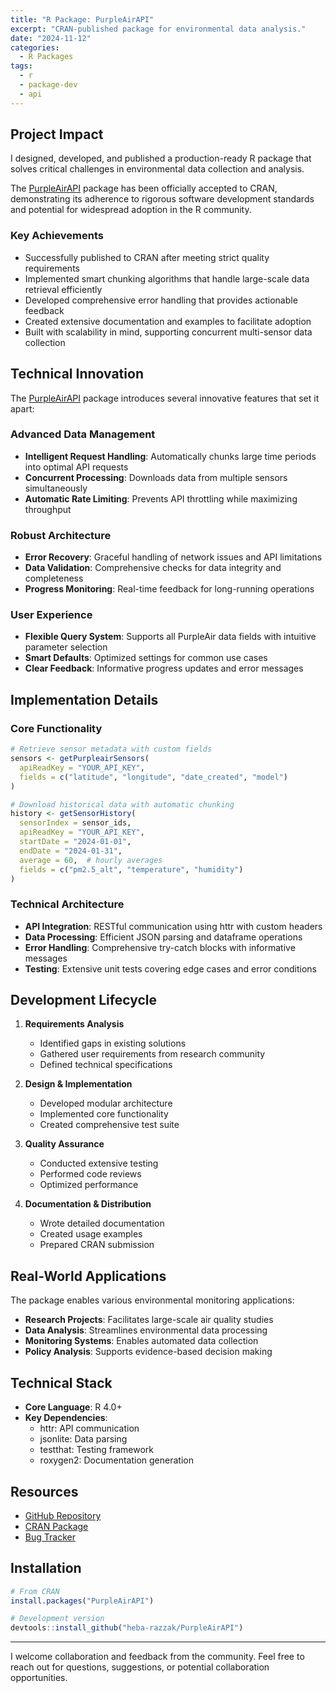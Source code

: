 ```yaml
---
title: "R Package: PurpleAirAPI"
excerpt: "CRAN-published package for environmental data analysis."
date: "2024-11-12"
categories:
  - R Packages
tags:
  - r
  - package-dev
  - api
---
```


## Project Impact

I designed, developed, and published a production-ready R package that solves critical challenges in environmental data collection and analysis.

The [PurpleAirAPI](https://cran.r-project.org/web/packages/PurpleAirAPI/index.html) package has been officially accepted to CRAN, demonstrating its adherence to rigorous software development standards and potential for widespread adoption in the R community.

### Key Achievements

- Successfully published to CRAN after meeting strict quality requirements
- Implemented smart chunking algorithms that handle large-scale data retrieval efficiently
- Developed comprehensive error handling that provides actionable feedback
- Created extensive documentation and examples to facilitate adoption
- Built with scalability in mind, supporting concurrent multi-sensor data collection

## Technical Innovation

The [PurpleAirAPI](https://cran.r-project.org/web/packages/PurpleAirAPI/index.html) package introduces several innovative features that set it apart:

### Advanced Data Management

- **Intelligent Request Handling**: Automatically chunks large time periods into optimal API requests
- **Concurrent Processing**: Downloads data from multiple sensors simultaneously
- **Automatic Rate Limiting**: Prevents API throttling while maximizing throughput

### Robust Architecture

- **Error Recovery**: Graceful handling of network issues and API limitations
- **Data Validation**: Comprehensive checks for data integrity and completeness
- **Progress Monitoring**: Real-time feedback for long-running operations

### User Experience

- **Flexible Query System**: Supports all PurpleAir data fields with intuitive parameter selection
- **Smart Defaults**: Optimized settings for common use cases
- **Clear Feedback**: Informative progress updates and error messages

## Implementation Details

### Core Functionality

```r
# Retrieve sensor metadata with custom fields
sensors <- getPurpleairSensors(
  apiReadKey = "YOUR_API_KEY",
  fields = c("latitude", "longitude", "date_created", "model")
)

# Download historical data with automatic chunking
history <- getSensorHistory(
  sensorIndex = sensor_ids,
  apiReadKey = "YOUR_API_KEY",
  startDate = "2024-01-01",
  endDate = "2024-01-31",
  average = 60,  # hourly averages
  fields = c("pm2.5_alt", "temperature", "humidity")
)
```

### Technical Architecture

- **API Integration**: RESTful communication using httr with custom headers
- **Data Processing**: Efficient JSON parsing and dataframe operations
- **Error Handling**: Comprehensive try-catch blocks with informative messages
- **Testing**: Extensive unit tests covering edge cases and error conditions

## Development Lifecycle

1. **Requirements Analysis**

   - Identified gaps in existing solutions
   - Gathered user requirements from research community
   - Defined technical specifications

2. **Design & Implementation**

   - Developed modular architecture
   - Implemented core functionality
   - Created comprehensive test suite

3. **Quality Assurance**

   - Conducted extensive testing
   - Performed code reviews
   - Optimized performance

4. **Documentation & Distribution**
   - Wrote detailed documentation
   - Created usage examples
   - Prepared CRAN submission

## Real-World Applications

The package enables various environmental monitoring applications:

- **Research Projects**: Facilitates large-scale air quality studies
- **Data Analysis**: Streamlines environmental data processing
- **Monitoring Systems**: Enables automated data collection
- **Policy Analysis**: Supports evidence-based decision making

## Technical Stack

- **Core Language**: R 4.0+
- **Key Dependencies**:
  - httr: API communication
  - jsonlite: Data parsing
  - testthat: Testing framework
  - roxygen2: Documentation generation

## Resources

- [GitHub Repository](https://github.com/heba-razzak/PurpleAirAPI)
- [CRAN Package](https://cran.r-project.org/web/packages/PurpleAirAPI/index.html)
- [Bug Tracker](https://github.com/heba-razzak/PurpleAirAPI/issues)

## Installation

```r
# From CRAN
install.packages("PurpleAirAPI")

# Development version
devtools::install_github("heba-razzak/PurpleAirAPI")
```

---

I welcome collaboration and feedback from the community. Feel free to reach out for questions, suggestions, or potential collaboration opportunities.
